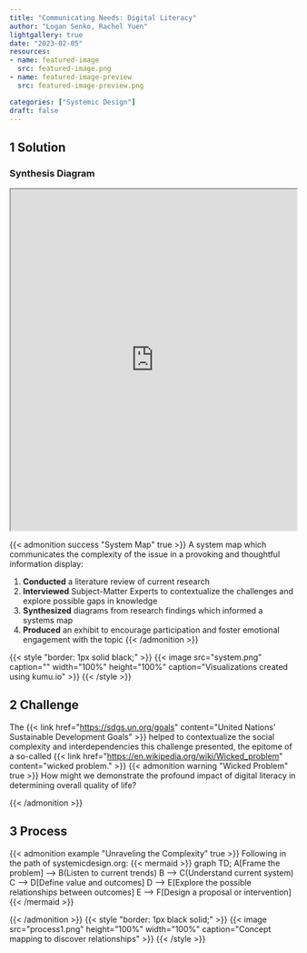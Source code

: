 ```yaml
---
title: "Communicating Needs: Digital Literacy"
author: "Logan Senko, Rachel Yuen"
lightgallery: true
date: "2023-02-05"
resources:
- name: featured-image
  src: featured-image.png
- name: featured-image-preview
  src: featured-image-preview.png

categories: ["Systemic Design"]
draft: false
---
```


## 1 Solution

### Synthesis Diagram

<iframe src="https://embed.kumu.io/60bd03ce0de085b503de489ccf171305" width="100%" height="600" frameborder="1"></iframe>

{{< admonition success "System Map" true >}} A system map which communicates the complexity of the issue in a provoking and thoughtful information display:
1. **Conducted** a literature review of current research  
1. **Interviewed** Subject-Matter Experts to contextualize the challenges and explore possible gaps in knowledge
1. **Synthesized** diagrams from research findings which informed a systems map 
1. **Produced** an exhibit to encourage participation and foster emotional engagement with the topic
{{< /admonition >}}

{{< style "border: 1px solid black;" >}}
{{< image src="system.png" caption="" width="100%" height="100%" caption="Visualizations created using kumu.io" >}}
{{< /style >}}


## 2 Challenge

The {{< link href="https://sdgs.un.org/goals" content="United Nations' Sustainable Development Goals" >}} helped to contextualize the social complexity and interdependencies this challenge presented, the epitome of a so-called {{< link href="https://en.wikipedia.org/wiki/Wicked_problem" content="wicked problem." >}}
{{< admonition warning "Wicked Problem" true >}} How might we demonstrate the profound impact of digital literacy in determining overall quality of life?

{{< /admonition >}}

## 3 Process

{{< admonition example "Unraveling the Complexity" true >}} Following in the path of systemicdesign.org:
{{< mermaid  >}}
graph TD;
    A[Frame the problem] --> B(Listen to current trends)
    B --> C(Understand current system)
    C --> D[Define value and outcomes]
    D --> E[Explore the possible relationships between outcomes] 
    E --> F[Design a proposal or intervention]
{{< /mermaid >}}


{{< /admonition >}}
{{< style "border: 1px black solid;" >}}
{{< image src="process1.png" height="100%" width="100%" caption="Concept mapping to discover relationships" >}}
{{< /style >}}